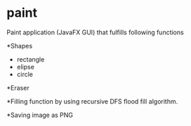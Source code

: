 # paint
Paint application (JavaFX GUI) that fulfills following functions

*Shapes
  * rectangle
  * elipse
  * circle

*Eraser

*Filling function by using recursive DFS flood fill algorithm.

*Saving image as PNG
